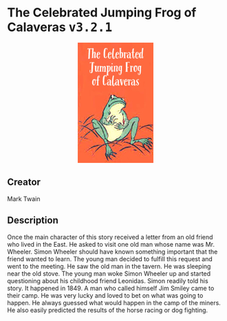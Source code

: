 
# The Celebrated Jumping Frog of Calaveras <kbd>v3.2.1</kbd>

<center>
  <img src="./cover-1024.jpg"/>
</center>

## Creator
Mark Twain

## Description
Once the main character of this story received a letter from an old friend who lived in the East. He asked to visit one old man whose name was Mr. Wheeler. Simon Wheeler should have known something important that the friend wanted to learn. The young man decided to fulfill this request and went to the meeting. He saw the old man in the tavern. He was sleeping near the old stove. The young man woke Simon Wheeler up and started questioning about his childhood friend Leonidas. Simon readily told his story. It happened in 1849.  A man who called himself Jim Smiley came to their camp. He was very lucky and loved to bet on what was going to happen. He always guessed what would happen in the camp of the miners. He also easily predicted the results of the horse racing or dog fighting.
